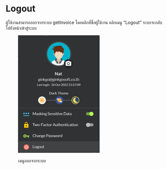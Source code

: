 # Logout

ผู้ใช้งานสามารถออกจากระบบ getInvoice โดยคลิกที่ชื่อผู้ใช้งาน คลิกเมนู “Logout” ระบบจะกลับไปยังหน้าเข้าสู่ระบบ

<figure><img src="../.gitbook/assets/image (426).png" alt=""><figcaption><p>เมนูออกจากระบบ</p></figcaption></figure>
